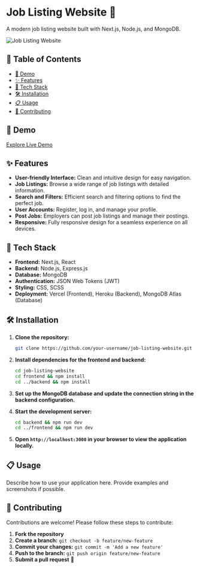# Job Listing Website 🚀

A modern job listing website built with Next.js, Node.js, and MongoDB.

![Job Listing Website](https://github.com/pavankothapalli47/JobListing/assets/99778112/13e2d23d-1f15-4da9-9336-7c2d18e780c3)

## 🌟 Table of Contents

- [🚀 Demo](#demo)
- [✨ Features](#features)
- [🔧 Tech Stack](#tech-stack)
- [🛠️ Installation](#installation)
- [📋 Usage](#usage)
- [🤝 Contributing](#contributing)

## 🚀 Demo

[Explore Live Demo](https://github.com/pavankothapalli47/JobListing/assets/99778112/54b94397-827e-4b42-bff5-1791676e1a81)

## ✨ Features

- **User-friendly Interface:** Clean and intuitive design for easy navigation.
- **Job Listings:** Browse a wide range of job listings with detailed information.
- **Search and Filters:** Efficient search and filtering options to find the perfect job.
- **User Accounts:** Register, log in, and manage your profile.
- **Post Jobs:** Employers can post job listings and manage their postings.
- **Responsive:** Fully responsive design for a seamless experience on all devices.

## 🔧 Tech Stack

- **Frontend:** Next.js, React
- **Backend:** Node.js, Express.js
- **Database:** MongoDB
- **Authentication:** JSON Web Tokens (JWT)
- **Styling:** CSS, SCSS
- **Deployment:** Vercel (Frontend), Heroku (Backend), MongoDB Atlas (Database)

## 🛠️ Installation

1. **Clone the repository:**

   ```bash
   git clone https://github.com/your-username/job-listing-website.git
   ```

2. **Install dependencies for the frontend and backend:**

   ```bash
   cd job-listing-website
   cd frontend && npm install
   cd ../backend && npm install
   ```

3. **Set up the MongoDB database and update the connection string in the backend configuration.**

4. **Start the development server:**

   ```bash
   cd backend && npm run dev
   cd ../frontend && npm run dev
   ```

5. **Open `http://localhost:3000` in your browser to view the application locally.**

## 📋 Usage

Describe how to use your application here. Provide examples and screenshots if possible.

## 🤝 Contributing

Contributions are welcome! Please follow these steps to contribute:

1. **Fork the repository**
2. **Create a branch:** `git checkout -b feature/new-feature`
3. **Commit your changes:** `git commit -m 'Add a new feature'`
4. **Push to the branch:** `git push origin feature/new-feature`
5. **Submit a pull request** 🚀

